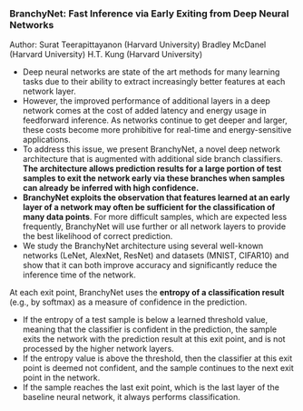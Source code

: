 ### BranchyNet: Fast Inference via Early Exiting from Deep Neural Networks

Author: Surat Teerapittayanon (Harvard University) Bradley McDanel (Harvard University) H.T. Kung (Harvard University)

 - Deep neural networks are state of the art methods for many learning tasks due to their ability to extract increasingly better features at each network layer. 
 - However, the improved performance of additional layers in a deep network comes at the cost of added latency and energy usage in feedforward inference. As networks continue to get deeper and larger, these costs become more prohibitive for real-time and energy-sensitive applications. 
 - To address this issue, we present BranchyNet, a novel deep network architecture that is augmented with additional side branch classifiers. **The architecture allows prediction results for a large portion of test samples to exit the network early via these branches when samples can already be inferred with high confidence.** 
 - **BranchyNet exploits the observation that features learned at an early layer of a network may often be sufficient for the classification of many data points**. For more difficult samples, which are expected less frequently, BranchyNet will use further or all network layers to provide the best likelihood of correct prediction. 
 - We study the BranchyNet architecture using several well-known networks (LeNet, AlexNet, ResNet) and datasets (MNIST, CIFAR10) and show that it can both improve accuracy and significantly reduce the inference time of the network.

At each exit point, BranchyNet uses the **entropy of a classification result** (e.g., by softmax) as a measure of confidence in the prediction.
 - If the entropy of a test sample is below a learned threshold value, meaning that the classifier is confident in the prediction, the sample exits the network with the prediction result at this exit point, and is not processed by the higher network layers. 
 - If the entropy value is above the threshold, then the classifier at this exit point is deemed not confident, and the sample continues to the next exit point in the network. 
 - If the sample reaches the last exit point, which is the last layer of the baseline neural network, it always performs classification.
